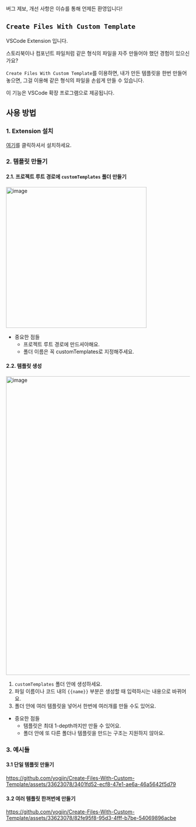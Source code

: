 버그 제보, 개선 사항은 이슈를 통해 언제든 환영입니다!

## `Create Files With Custom Template`

VSCode Extension 입니다.

스토리북이나 컴포넌트 파일처럼 같은 형식의 파일을 자주 만들어야 했던 경험이 있으신가요?

`Create Files With Custom Template`를 이용하면, 내가 만든 템플릿을 한번 만들어놓으면, 그걸 이용해 같은 형식의 파일을 손쉽게 만들 수 있습니다.

이 기능은 VSCode 확장 프로그램으로 제공됩니다.

## 사용 방법

### 1. Extension 설치

[여기](https://marketplace.visualstudio.com/items?itemName=YoungJinPark.createFilesWithCustomTemplate)를 클릭하셔서 설치하세요.

### 2. 템플릿 만들기

#### 2.1. 프로젝트 루트 경로에 `customTemplates` 폴더 만들기

<img width="385" alt="image" src="https://github.com/yogjin/Create-Files-With-Custom-Template/assets/33623078/85b403db-c58c-4927-8610-d386502e9a44">

- 중요한 점들
  - 프로젝트 루트 경로에 만드셔야해요.
  - 폴더 이름은 꼭 customTemplates로 지정해주세요.

#### 2.2. 템플릿 생성

<img width="816" alt="image" src="https://github.com/yogjin/Create-Files-With-Custom-Template/assets/33623078/8eff9740-181b-4bd0-94ea-355cdfe4e1c4">

1. `customTemplates` 폴더 안에 생성하세요.
2. 파일 이름이나 코드 내의 `{{name}}` 부분은 생성할 때 입력하시는 내용으로 바뀌어요.
3. 폴더 안에 여러 템플릿을 넣어서 한번에 여러개를 만들 수도 있어요.

- 중요한 점들
  - 템플릿은 최대 1-depth까지만 만들 수 있어요.
  - 폴더 안에 또 다른 폴더나 템플릿을 만드는 구조는 지원하지 않아요.

### 3. 예시들

#### 3.1 단일 템플릿 만들기

https://github.com/yogjin/Create-Files-With-Custom-Template/assets/33623078/3401fd52-ecf8-47e1-ae6a-46a5642f5d79

#### 3.2 여러 템플릿 한꺼번에 만들기

https://github.com/yogjin/Create-Files-With-Custom-Template/assets/33623078/82fe95f8-95d3-4fff-b7be-54069896acbe
